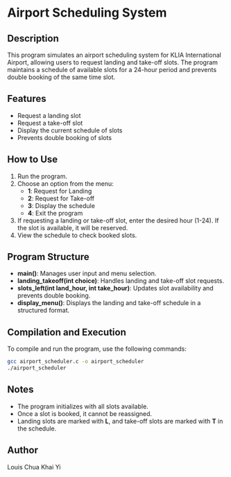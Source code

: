 # Airport Scheduling System

## Description
This program simulates an airport scheduling system for KLIA International Airport, allowing users to request landing and take-off slots. The program maintains a schedule of available slots for a 24-hour period and prevents double booking of the same time slot.

## Features
- Request a landing slot
- Request a take-off slot
- Display the current schedule of slots
- Prevents double booking of slots

## How to Use
1. Run the program.
2. Choose an option from the menu:
   - **1**: Request for Landing
   - **2**: Request for Take-off
   - **3**: Display the schedule
   - **4**: Exit the program
3. If requesting a landing or take-off slot, enter the desired hour (1-24). If the slot is available, it will be reserved.
4. View the schedule to check booked slots.

## Program Structure
- **main()**: Manages user input and menu selection.
- **landing_takeoff(int choice)**: Handles landing and take-off slot requests.
- **slots_left(int land_hour, int take_hour)**: Updates slot availability and prevents double booking.
- **display_menu()**: Displays the landing and take-off schedule in a structured format.

## Compilation and Execution
To compile and run the program, use the following commands:
```sh
gcc airport_scheduler.c -o airport_scheduler
./airport_scheduler
```

## Notes
- The program initializes with all slots available.
- Once a slot is booked, it cannot be reassigned.
- Landing slots are marked with **L**, and take-off slots are marked with **T** in the schedule.

## Author
Louis Chua Khai Yi

